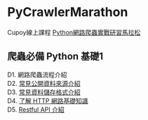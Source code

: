 # PyCrawlerMarathon
Cupoy線上課程 [Python網路爬蟲實戰研習馬拉松](https://www.cupoy.com/marathon/000001770588CD17000000026375706F795F72656C656173654355)
## 爬蟲必備 Python 基礎1
D1. 網路爬蟲流程介紹  
D2. [常見公開資料來源介紹](https://github.com/sung-yi-wang/PyCrawlerMarathon/tree/main/D002)  
D3. [常見資料儲存格式介紹](https://github.com/sung-yi-wang/PyCrawlerMarathon/tree/main/D003)  
D4. [了解 HTTP 網路基礎知識](https://github.com/sung-yi-wang/PyCrawlerMarathon/tree/main/D004)  
D5. [Restful API 介紹](https://github.com/sung-yi-wang/PyCrawlerMarathon/tree/main/D005)  

